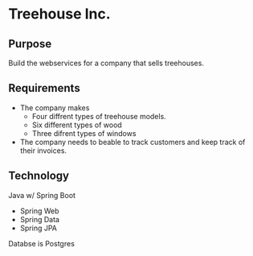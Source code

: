 # Treehouse Inc.

## Purpose 

Build the webservices for a company that sells treehouses. 

## Requirements 

- The company makes 
  - Four diffrent types of treehouse models.
  - Six different types of wood 
  - Three difrent types of windows 
- The company needs to beable to track customers and keep track of their invoices.

## Technology 

Java w/ Spring Boot
- Spring Web
- Spring Data
- Spring JPA

Databse is Postgres
